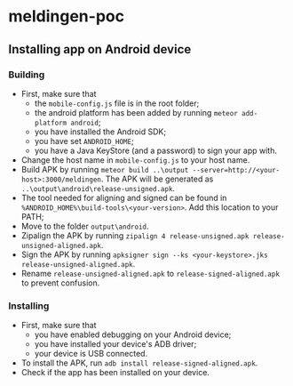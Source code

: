 # meldingen-poc

## Installing app on Android device

### Building

- First, make sure that
  * the `mobile-config.js` file is in the root folder;
  * the android platform has been added by running `meteor add-platform android`;
  * you have installed the Android SDK;
  * you have set `ANDROID_HOME`;
  * you have a Java KeyStore (and a password) to sign your app with.
- Change the host name in `mobile-config.js` to your host name.
- Build APK by running `meteor build ..\output --server=http://<your-host>:3000/meldingen`. The APK will be generated as `..\output\android\release-unsigned.apk`.
- The tool needed for aligning and signed can be found in `%ANDROID_HOME%\build-tools\<your-version>`. Add this location to your PATH;
- Move to the folder `output\android`.
- Zipalign the APK by running `zipalign 4 release-unsigned.apk release-unsigned-aligned.apk`.
- Sign the APK by running `apksigner sign --ks <your-keystore>.jks release-unsigned-aligned.apk`.
- Rename `release-unsigned-aligned.apk` to `release-signed-aligned.apk` to prevent confusion.

### Installing
- First, make sure that
  * you have enabled debugging on your Android device;
  * you have installed your device's ADB driver;
  * your device is USB connected.
- To install the APK, run `adb install release-signed-aligned.apk`.
- Check if the app has been installed on your device.
